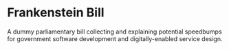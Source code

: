 # Frankenstein Bill

A dummy parliamentary bill collecting and explaining potential speedbumps for government software development and digitally-enabled service design.
